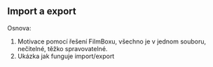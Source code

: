 ## Import a export

Osnova:

1. Motivace pomocí řešení FilmBoxu, všechno je v jednom souboru, nečitelné, těžko spravovatelné.
1. Ukázka jak funguje import/export
